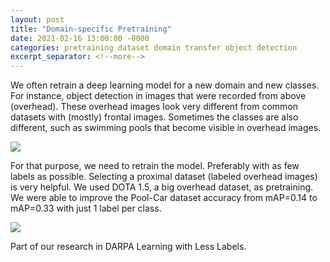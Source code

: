 ```yaml
---
layout: post
title: "Domain-specific Pretraining"
date: 2021-02-16 13:00:00 -0000
categories: pretraining dataset domain transfer object detection
excerpt_separator: <!--more-->
---
```


We often retrain a deep learning model for a new domain and new classes. 
For instance, object detection in images that were recorded from above (overhead). 
These overhead images look very different from common datasets with (mostly) frontal images. 
Sometimes the classes are also different, such as swimming pools that become visible in overhead images. 

<img src="https://gertjanburghouts.github.io/pictures/dota_1.5_1.jpg">

For that purpose, we need to retrain the model. Preferably with as few labels as possible. 
Selecting a proximal dataset (labeled overhead images) is very helpful. 
We used DOTA 1.5, a big overhead dataset, as pretraining. 
We were able to improve the Pool-Car dataset accuracy from mAP=0.14 to mAP=0.33 with just 1 label per class.

<img src="https://gertjanburghouts.github.io/pictures/dota_1.5_2.jpg">

Part of our research in DARPA Learning with Less Labels.
